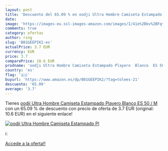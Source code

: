 ```yaml
---
layout: post
title: 'Descuento del 65.09 % en oodji Ultra Hombre Camiseta Estampado Pl'
date: 
image: 'https://images-eu.ssl-images-amazon.com/images/I/41e%2Bbv%2BFqtL._SL200_.jpg'
comments: true
category: ofertas
author: ring
slug: 'B01GEEPIK2-es'
actualPrice: 3.7 EUR
currency: EUR
price: 3.7
comparePrice: 10.6 EUR
prodname: 'oodji Ultra Hombre Camiseta Estampado Playero  Blanco  ES 50 / M'
country: 'es'
flag: '🇪🇸'
buyurl: 'https://www.amazon.es/dp/B01GEEPIK2/?tag=tolees-21'
descuento: '65.09'
average: '3.7'
---
```


Tienes [oodji Ultra Hombre Camiseta Estampado Playero  Blanco  ES 50 / M](https://www.amazon.es/dp/B01GEEPIK2/?tag=tolees-21) con un 65.09 % de descuento con precio de oferta de 3.7 EUR (original: 10.6 EUR) en el siguiente enlace!

[![oodji Ultra Hombre Camiseta Estampado Pl](https://images-eu.ssl-images-amazon.com/images/I/41e%2Bbv%2BFqtL._SL200_.jpg)](https://www.amazon.es/dp/B01GEEPIK2/?tag=tolees-21)

ℹ️:


[Accede a la oferta!!](https://www.amazon.es/dp/B01GEEPIK2/?tag=tolees-21)
